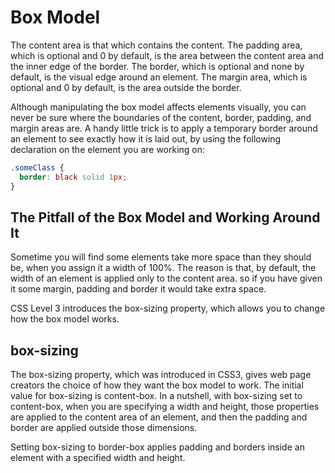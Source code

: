 # Box Model

The content area is that which contains the content.
 The padding area, which is optional and 0 by default, is the area between the content area and the inner edge of the border.
 The border, which is optional and none by default, is the visual edge around an element.
 The margin area, which is optional and 0 by default, is the area outside the border.

Although manipulating the box model affects elements visually, you can never be sure where the boundaries of the content, border, padding, and margin areas are.
A handy little trick is to apply a temporary border around an element to see exactly how it is laid out, by using the following declaration on the element you are working on:
```css
.someClass {
  border: black solid 1px;
}

```

## The Pitfall of the Box Model and Working Around It

Sometime you will find some elements take more space than they should be, when you assign it a width of 100%.
The reason is that, by default, the width of an element is applied only to the content area. so if you have given it some margin, padding and border it would take extra space.

CSS Level 3 introduces the box-sizing property, which allows you to change how the box model works.

## box-sizing

The box-sizing property, which was introduced in CSS3, gives web page creators the choice of how they want the box model to work.
The initial value for box-sizing is content-box.
In a nutshell, with box-sizing set to content-box, when you are specifying a width and height, those properties are applied to the content area of an element, and then the padding and border are applied outside those dimensions.

Setting box-sizing to border-box applies padding and borders inside an element with a specified width and height.
